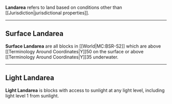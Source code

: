 **Landarea** refers to land based on conditions other than [[Jurisdiction|jurisdictional properties]].

---
## Surface Landarea
**Surface Landarea** are all blocks in [[World|MC:BSR-S2]] which are above [[Terminology Around Coordinates|Y]]50 on the surface or above [[Terminology Around Coordinates|Y]]35 underwater.

--- 
## Light Landarea
**Light Landarea** is blocks with access to sunlight at any light level, including light level 1 from sunlight.